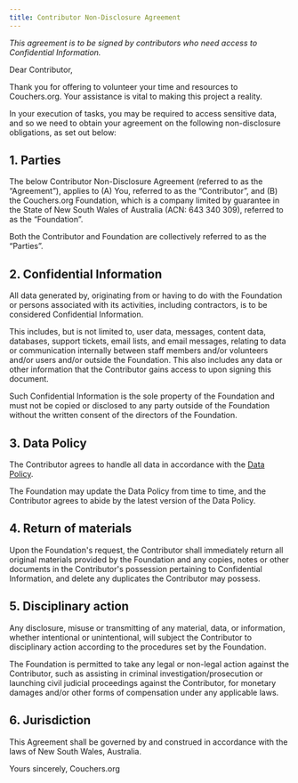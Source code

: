 ```yaml
---
title: Contributor Non-Disclosure Agreement
---
```


*This agreement is to be signed by contributors who need access to Confidential Information.*

Dear Contributor,

Thank you for offering to volunteer your time and resources to Couchers.org. Your assistance is vital to making this project a reality.

In your execution of tasks, you may be required to access sensitive data, and so we need to obtain your agreement on the following non-disclosure obligations, as set out below:

## 1. Parties

The below Contributor Non-Disclosure Agreement (referred to as the “Agreement”), applies to (A) You, referred to as the “Contributor”, and (B) the Couchers.org Foundation, which is a company limited by guarantee in the State of New South Wales of Australia (ACN: 643 340 309), referred to as the “Foundation”.

Both the Contributor and Foundation are collectively referred to as the “Parties”.

## 2. Confidential Information

All data generated by, originating from or having to do with the Foundation or persons associated with its activities, including contractors, is to be considered Confidential Information.

This includes, but is not limited to, user data, messages, content data, databases, support tickets, email lists, and email messages, relating to data or communication internally between staff members and/or volunteers and/or users and/or outside the Foundation. This also includes any data or other information that the Contributor gains access to upon signing this document.

Such Confidential Information is the sole property of the Foundation and must not be copied or disclosed to any party outside of the Foundation without the written consent of the directors of the Foundation.

## 3. Data Policy

The Contributor agrees to handle all data in accordance with the [Data Policy](link).

The Foundation may update the Data Policy from time to time, and the Contributor agrees to abide by the latest version of the Data Policy.

## 4. Return of materials

Upon the Foundation's request, the Contributor shall immediately return all original materials provided by the Foundation and any copies, notes or other documents in the Contributor's possession pertaining to Confidential Information, and delete any duplicates the Contributor may possess.

## 5. Disciplinary action

Any disclosure, misuse or transmitting of any material, data, or information, whether intentional or unintentional, will subject the Contributor to disciplinary action according to the procedures set by the Foundation.

The Foundation is permitted to take any legal or non-legal action against the Contributor, such as assisting in criminal investigation/prosecution or launching civil judicial proceedings against the Contributor, for monetary damages and/or other forms of compensation under any applicable laws.

## 6. Jurisdiction

This Agreement shall be governed by and construed in accordance with the laws of New South Wales, Australia.

Yours sincerely,
Couchers.org
